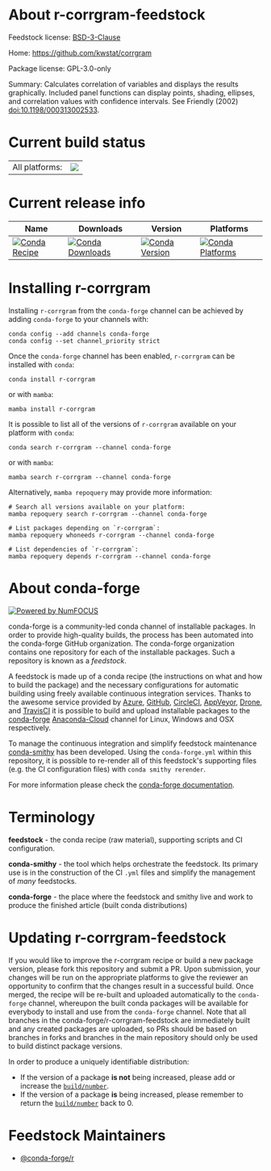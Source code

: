 About r-corrgram-feedstock
==========================

Feedstock license: [BSD-3-Clause](https://github.com/conda-forge/r-corrgram-feedstock/blob/main/LICENSE.txt)

Home: https://github.com/kwstat/corrgram

Package license: GPL-3.0-only

Summary: Calculates correlation of variables and displays the results graphically. Included panel functions can display points, shading, ellipses, and correlation values with confidence intervals. See Friendly (2002) <doi:10.1198/000313002533>.

Current build status
====================


<table><tr><td>All platforms:</td>
    <td>
      <a href="https://dev.azure.com/conda-forge/feedstock-builds/_build/latest?definitionId=2517&branchName=main">
        <img src="https://dev.azure.com/conda-forge/feedstock-builds/_apis/build/status/r-corrgram-feedstock?branchName=main">
      </a>
    </td>
  </tr>
</table>

Current release info
====================

| Name | Downloads | Version | Platforms |
| --- | --- | --- | --- |
| [![Conda Recipe](https://img.shields.io/badge/recipe-r--corrgram-green.svg)](https://anaconda.org/conda-forge/r-corrgram) | [![Conda Downloads](https://img.shields.io/conda/dn/conda-forge/r-corrgram.svg)](https://anaconda.org/conda-forge/r-corrgram) | [![Conda Version](https://img.shields.io/conda/vn/conda-forge/r-corrgram.svg)](https://anaconda.org/conda-forge/r-corrgram) | [![Conda Platforms](https://img.shields.io/conda/pn/conda-forge/r-corrgram.svg)](https://anaconda.org/conda-forge/r-corrgram) |

Installing r-corrgram
=====================

Installing `r-corrgram` from the `conda-forge` channel can be achieved by adding `conda-forge` to your channels with:

```
conda config --add channels conda-forge
conda config --set channel_priority strict
```

Once the `conda-forge` channel has been enabled, `r-corrgram` can be installed with `conda`:

```
conda install r-corrgram
```

or with `mamba`:

```
mamba install r-corrgram
```

It is possible to list all of the versions of `r-corrgram` available on your platform with `conda`:

```
conda search r-corrgram --channel conda-forge
```

or with `mamba`:

```
mamba search r-corrgram --channel conda-forge
```

Alternatively, `mamba repoquery` may provide more information:

```
# Search all versions available on your platform:
mamba repoquery search r-corrgram --channel conda-forge

# List packages depending on `r-corrgram`:
mamba repoquery whoneeds r-corrgram --channel conda-forge

# List dependencies of `r-corrgram`:
mamba repoquery depends r-corrgram --channel conda-forge
```


About conda-forge
=================

[![Powered by
NumFOCUS](https://img.shields.io/badge/powered%20by-NumFOCUS-orange.svg?style=flat&colorA=E1523D&colorB=007D8A)](https://numfocus.org)

conda-forge is a community-led conda channel of installable packages.
In order to provide high-quality builds, the process has been automated into the
conda-forge GitHub organization. The conda-forge organization contains one repository
for each of the installable packages. Such a repository is known as a *feedstock*.

A feedstock is made up of a conda recipe (the instructions on what and how to build
the package) and the necessary configurations for automatic building using freely
available continuous integration services. Thanks to the awesome service provided by
[Azure](https://azure.microsoft.com/en-us/services/devops/), [GitHub](https://github.com/),
[CircleCI](https://circleci.com/), [AppVeyor](https://www.appveyor.com/),
[Drone](https://cloud.drone.io/welcome), and [TravisCI](https://travis-ci.com/)
it is possible to build and upload installable packages to the
[conda-forge](https://anaconda.org/conda-forge) [Anaconda-Cloud](https://anaconda.org/)
channel for Linux, Windows and OSX respectively.

To manage the continuous integration and simplify feedstock maintenance
[conda-smithy](https://github.com/conda-forge/conda-smithy) has been developed.
Using the ``conda-forge.yml`` within this repository, it is possible to re-render all of
this feedstock's supporting files (e.g. the CI configuration files) with ``conda smithy rerender``.

For more information please check the [conda-forge documentation](https://conda-forge.org/docs/).

Terminology
===========

**feedstock** - the conda recipe (raw material), supporting scripts and CI configuration.

**conda-smithy** - the tool which helps orchestrate the feedstock.
                   Its primary use is in the construction of the CI ``.yml`` files
                   and simplify the management of *many* feedstocks.

**conda-forge** - the place where the feedstock and smithy live and work to
                  produce the finished article (built conda distributions)


Updating r-corrgram-feedstock
=============================

If you would like to improve the r-corrgram recipe or build a new
package version, please fork this repository and submit a PR. Upon submission,
your changes will be run on the appropriate platforms to give the reviewer an
opportunity to confirm that the changes result in a successful build. Once
merged, the recipe will be re-built and uploaded automatically to the
`conda-forge` channel, whereupon the built conda packages will be available for
everybody to install and use from the `conda-forge` channel.
Note that all branches in the conda-forge/r-corrgram-feedstock are
immediately built and any created packages are uploaded, so PRs should be based
on branches in forks and branches in the main repository should only be used to
build distinct package versions.

In order to produce a uniquely identifiable distribution:
 * If the version of a package **is not** being increased, please add or increase
   the [``build/number``](https://docs.conda.io/projects/conda-build/en/latest/resources/define-metadata.html#build-number-and-string).
 * If the version of a package **is** being increased, please remember to return
   the [``build/number``](https://docs.conda.io/projects/conda-build/en/latest/resources/define-metadata.html#build-number-and-string)
   back to 0.

Feedstock Maintainers
=====================

* [@conda-forge/r](https://github.com/conda-forge/r/)

